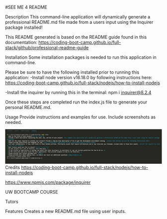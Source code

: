 #SEE ME 4 README

Description
This command-line application will dynamically generate a professional README.md file made from a users input using the Inquirer package installed!

This README generated is based on the README guide found in this documentation: https://coding-boot-camp.github.io/full-stack/github/professional-readme-guide

Installation
Some installation packages is needed to run this application in command-line.

Please be sure to have the following installed prior to running this application: -Install node version v16.18.0 by following instructions here: https://coding-boot-camp.github.io/full-stack/nodejs/how-to-install-nodejs

-Install the inquirer by running this in the terminal: npm i inquirer@8.2.4

Once these steps are completed run the index.js file to generate your personal README.md.

Usage
Provide instructions and examples for use. Include screenshots as needed.

![alt text](./assets/readmegenerator.jpg)
Credits
https://coding-boot-camp.github.io/full-stack/nodejs/how-to-install-nodejs

https://www.npmjs.com/package/inquirer

UW BOOTCAMP COURSE

Tutors

Features
Creates a new README.md file using user inputs.

